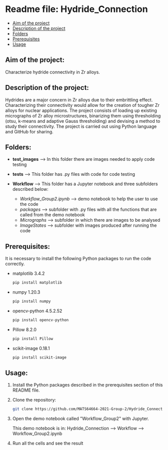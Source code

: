 # Readme file: Hydride_Connection

- [Aim of the project](#aim-of-the-project)
- [Description of the project](#description-of-the-project)
- [Folders](#folders)
- [Prerequisites](#prerequisites)
- [Usage](#usage)


## Aim of the project: 
Characterize hydride connectivity in Zr alloys.

## Description of the project:
Hydrides are a major concern in Zr alloys due to their embrittling effect. Characterizing their connectivity would allow for the creation of tougher Zr alloys for nuclear applications. The project consists of loading up existing micrographs of Zr alloy microstructures, binarizing them using thresholding (otsu, k-means and adaptive Gauss thresholding) and devising a method to study their connectivity. The project is carried out using Python language and GitHub for sharing.


## Folders:

- **test_images** --> In this folder there are images needed to apply code testing

- **tests** -->  This folder has .py files with code for code testing

- **Workflow** --> This folder has a Jupyter notebook and three subfolders described below:
     - _Workflow_Group2.ipynb_ --> demo notebook to help the user to use the code
     - _packages_ --> subfolder with .py files with all the functions that are called from the demo notebook
     - _Micrographs_ --> subfolder in which there are images to be analysed
     - _ImageStates_ --> subfolder with images produced after running the code
     
         
## Prerequisites:

It is necessary to install the following Python packages to run the code correctly.

* matplotlib 3.4.2
  ```sh
  pip install matplotlib
  ```
* numpy 1.20.3
  ```sh
  pip install numpy
  ```
* opencv-python 4.5.2.52
  ```sh
  pip install opencv-python
  ```
* Pillow 8.2.0
  ```sh
  pip install Pillow 
  ```
* scikit-image 0.18.1
  ```sh
  pip install scikit-image
  ```
 ## Usage:
 
1. Install the Python packages described in the prerequisites section of this README file.
2. Clone the repository:
   ```sh
   git clone https://github.com/MATS64664-2021-Group-2/Hydride_Connection.git
   ```
3. Open the demo notebook called "Workflow_Group2" with Jupyter.

     This demo notebook is in: Hydride_Connection --> Workflow --> Workflow_Group2.ipynb

4. Run all the cells and see the result

            


